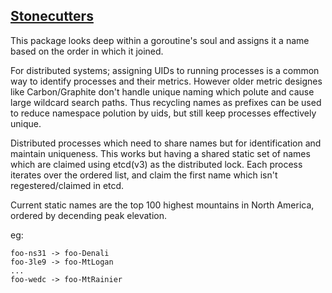 [Stonecutters](https://youtu.be/HmEtR17A6ck?t=2m55s)
------------

This package looks deep within a goroutine's soul and assigns it a name based on the order in which it joined.

For distributed systems; assigning UIDs to running processes is a common way to identify processes and their metrics. However older metric designes like Carbon/Graphite don't handle unique naming which polute and cause large wildcard search paths. Thus recycling names as prefixes can be used to reduce namespace polution by uids, but still keep processes effectively unique. 

Distributed processes which need to share names but for identification and maintain uniqueness. This works but having a shared static set of names which are claimed using etcd(v3) as the distributed lock. Each process iterates over the ordered list, and claim the first name which isn't regestered/claimed in etcd.

Current static names are the top 100 highest mountains in North America, ordered by decending peak elevation.

eg:

```
foo-ns31 -> foo-Denali
foo-3le9 -> foo-MtLogan
...
foo-wedc -> foo-MtRainier
```


